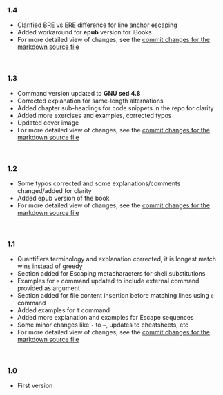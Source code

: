 <br>

### 1.4

* Clarified BRE vs ERE difference for line anchor escaping
* Added workaround for **epub** version for iBooks
* For more detailed view of changes, see the [commit changes for the markdown source file](https://github.com/learnbyexample/learn_gnused/commit/6adddbef8db20674ac72ddec534cde86c430fd30#diff-aa7b5f43cdce36fc0ca603bf4d5fd6fb)

<br>

### 1.3

* Command version updated to **GNU sed 4.8**
* Corrected explanation for same-length alternations
* Added chapter sub-headings for code snippets in the repo for clarity
* Added more exercises and examples, corrected typos
* Updated cover image
* For more detailed view of changes, see the [commit changes for the markdown source file](https://github.com/learnbyexample/learn_gnused/commit/fae6d2fda0fd3157f7e03f656ba07e4016b2867e#diff-aa7b5f43cdce36fc0ca603bf4d5fd6fb)

<br>

### 1.2

* Some typos corrected and some explanations/comments changed/added for clarity
* Added epub version of the book
* For more detailed view of changes, see the [commit changes for the markdown source file](https://github.com/learnbyexample/learn_gnused/commit/03176da7f6d66667c9a3008f6b381cf1534483b8#diff-aa7b5f43cdce36fc0ca603bf4d5fd6fb)

<br>

### 1.1

* Quantifiers terminology and explanation corrected, it is longest match wins instead of greedy
* Section added for Escaping metacharacters for shell substitutions
* Examples for `e` command updated to include external command provided as argument
* Section added for file content insertion before matching lines using `e` command
* Added examples for `T` command
* Added more explanation and examples for Escape sequences
* Some minor changes like `-` to `—`, updates to cheatsheets, etc
* For more detailed view of changes, see the [commit changes for the markdown source file](https://github.com/learnbyexample/learn_gnused/commit/229a30a48a417f7a152e6cadb1fbbe0dcf6c02f2#diff-aa7b5f43cdce36fc0ca603bf4d5fd6fb)

<br>

### 1.0

* First version
